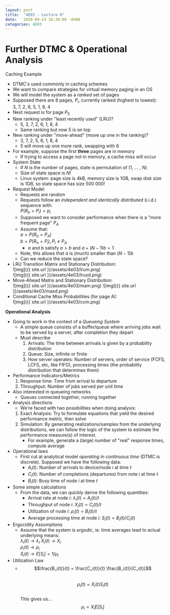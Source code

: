 ```yaml
---
layout: post
title:  "4E03 - Lecture 8"
date:   2020-09-24 16:30:00 -0400
categories: 4E03
---
```


Further DTMC & Operational Analysis
===

Caching Example
- DTMC's used commonly in caching schemes
- We want to compare strategies for virtual memory paging in an OS
- We will model the system as a *ranked* set of pages
- Supposed there are 8 pages, $P_i$, currently ranked (highest to lowest):  
3, 7, 2, 6, 5, 1, 8, 4
- Next request is for page $P_5$
- New ranking under "least recently used" (LRU)? 
    - 5, 3, 7, 2, 6, 1, 8, 4
    - Same ranking but now 5 is on top
- New ranking under "move-ahead" (move up one in the ranking)?
    - 3, 7, 2, 5, 6, 1, 8, 4
    - 5 will move up one more rank, swapping with 6
- For example, suppose the first **three** pages are in memory
    - If trying to access a page not in memory, a cache miss will occur
- System State
    - If *N* is the number of pages, state is permutation of (1, ... , *N*)
    - Size of state space is *N*!
    - Linux system: page size is 4kB, memory size is 1GB, swap disk size is 1GB, so state space has size 500 000!
- Request Model
    - Requests are random
    - Requests follow an *independent and identically distributed* (i.i.d.) sequence with:  
    $P(R_n = P_i) = p_i$
    - Supposed we want to consider performance when there is a "more frequent page" $P_A$
    - Assume that:  
    $a = P(R_n = P_A)$  
    $b = P(R_n = P_i), P_i \ne P_A$
        - *a* and *b* satisfy $a \gt b$ and $a + (N-1)b = 1$
    - Note, this allows that *a* is (much) smaller than $(N-1)b$
    - Can we reduce the state space?
- LRU Transition Matrix and Stationary Distribution:  
![img]({{ site.url }}/assets/4e03/lrum.png)  
![img]({{ site.url }}/assets/4e03/lrusd.png)
- Move-Ahead Matrix and Stationary Distribution:  
![img]({{ site.url }}/assets/4e03/mam.png)
![img]({{ site.url }}/assets/4e03/masd.png)
- Conditional Cache Miss Probabilities (for page A):  
![img]({{ site.url }}/assets/4e03/ccm.png)


**Operational Analysis**
- Going to work in the context of a *Queueing System*
    - A simple queue consists of a buffer/queue where arriving jobs wait to be served by a server, after completion they depart
    - Must describe
        1. Arrivals: The time between arrivals is given by a probability distribution
        2. Queue: Size, infinite or finite
        3. How server operates: Number of servers, order of service (FCFS, LCFS, etc, like FIFO), processing times (the probability distribution that determines them)
- Performance Indicators/Metrics
    1. Response time: Time from arrival to departure
    2. Throughput: Number of jobs served per unit time
- Also interested in queueing networks
    - Queues connected together, running together
- Analysis directions
    - We're faced with two possibilities when doing analysis:
    1. Exact Analysis: Try to formulate equations that yield the desired performance metric, then solve
    2. Simulation: By generating realizations/samples from the underlying distributions, we can follow the logic of the system to estimate the performance measure(s) of interest. 
        - For example, generate a (large) number of "real" response times, compute average
- Operational laws
    - First cut at analytical model *operating in continuous time* (DTMC is discrete). Supposed we have the following data:
        - $A_i(t)$: Number of arrivals to device/node *i* at time *t*
        - $C_i(t)$: Number of completions (departures) from note *i* at time *t*
        - $B_i(t)$: Busy time of node *i* at time *t*
- Some simple calculations
    - From the data, we can quickly derive the following quantities:
        - Arrival rate at node *i*: $\lambda_i(t) = A_i(t)/t$
        - Throughput of node *i*: $X_i(t) = C_i(t)/t$
        - Utilization of node *i*: $\rho_i(t) = B_i(t)/t$
        - Average processing time at node *i*: $S_i(t) = B_i(t)/C_i(t)$
- Ergocidity Assumptions
    - Assume that the system is *ergodic*, ie. time averages lead to actual underlying means:  
    $\lambda_i(t) \rightarrow \lambda_i$
    $X_i(t) \rightarrow X_i$  
    $\rho_i(t) \rightarrow \rho_i$  
    $S_i(t) \rightarrow E[S_i] = 1/\mu_i$
- Utilization Law
    - $$\frac{B_i(t)}{t} = \frac{C_i(t)}{t} \frac{B_i(t)}{C_i(t)}$$  
    $$\rho_i(t) = X_i(t) S_i(t)$$  
    This gives us...  
    $$\rho_i = X_iE[S_i]$$

